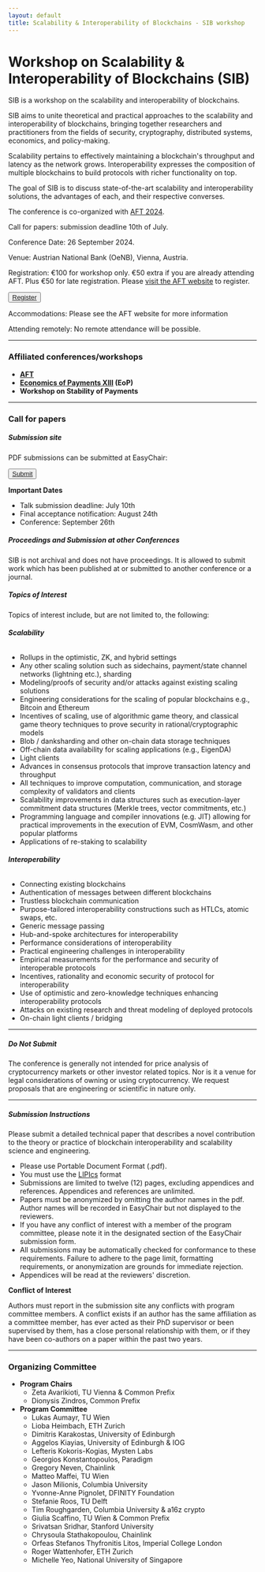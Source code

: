 ```yaml
---
layout: default
title: Scalability & Interoperability of Blockchains - SIB workshop
---
```


<!-----



Conversion time: 0.81 seconds.


Using this Markdown file:

1. Paste this output into your source file.
2. See the notes and action items below regarding this conversion run.
3. Check the rendered output (headings, lists, code blocks, tables) for proper
   formatting and use a linkchecker before you publish this page.

Conversion notes:

* Docs to Markdown version 1.0β36
* Fri May 24 2024 06:54:45 GMT-0700 (PDT)
* Source doc: AFT 2024 workshop: SIB
----->



# Workshop on Scalability & Interoperability of Blockchains (SIB)

SIB is a workshop on the scalability and interoperability of blockchains.

SIB aims to unite theoretical and practical approaches to the scalability and interoperability of blockchains, bringing together researchers and practitioners from the fields of security, cryptography, distributed systems, economics, and policy-making.

Scalability pertains to effectively maintaining a blockchain's throughput and latency as the network grows. Interoperability expresses the composition of multiple blockchains to build protocols with richer functionality on top.

The goal of SIB is to discuss state-of-the-art scalability and interoperability solutions, the advantages of each, and their respective converses.

The conference is co-organized with [AFT 2024](https://aftconf.github.io/aft24/index.html).

Call for papers: submission deadline 10th of July.

Conference Date: 26 September 2024.

Venue: Austrian National Bank (OeNB), Vienna, Austria.

Registration: €100 for workshop only. €50 extra if you are already attending AFT. Plus €50 for late registration. Please [visit the AFT website](https://aftconf.github.io/aft24/index.html) to register.

<button>
    <a href='https://aftconf.github.io/aft24/index.html'>Register</a>
</button>

Accommodations: Please see the AFT website for more information

Attending remotely: No remote attendance will be possible.


---


### **Affiliated conferences/workshops**



* **[AFT](https://aftconf.github.io/aft24/index.html)**
* **[Economics of Payments XIII](https://www.oenb.at/Termine/2024/2024-09-25-27-economics-of-payments-xiii.html) (EoP)**
* **Workshop on Stability of Payments**


---


### **Call for papers**


##### **Submission site**

PDF submissions can be submitted at EasyChair:

<button>
    <a href='https://easychair.org/conferences/submission_new?a=33079892#%7Bfr:syA3SExcvKfq%7D'>Submit</a>
</button>

**Important Dates**



* Talk submission deadline: July 10th
* Final acceptance notification: August 24th
* Conference: September 26th


##### **Proceedings and Submission at other Conferences**

SIB is not archival and does not have proceedings. It is allowed to submit work which has been published at or submitted to another conference or a journal.


##### **Topics of Interest**

Topics of interest include, but are not limited to, the following:


###### **Scalability**



* Rollups in the optimistic, ZK, and hybrid settings
* Any other scaling solution such as sidechains, payment/state channel networks (lightning etc.), sharding
* Modeling/proofs of security and/or attacks against existing scaling solutions
* Engineering considerations for the scaling of popular blockchains e.g., Bitcoin and Ethereum
* Incentives of scaling, use of algorithmic game theory, and classical game theory techniques to prove security in rational/cryptographic models
* Blob / danksharding and other on-chain data storage techniques
* Off-chain data availability for scaling applications (e.g., EigenDA)
* Light clients
* Advances in consensus protocols that improve transaction latency and throughput
* All techniques to improve computation, communication, and storage complexity of validators and clients
* Scalability improvements in data structures such as execution-layer commitment data structures (Merkle trees, vector commitments, etc.)
* Programming language and compiler innovations (e.g. JIT) allowing for practical improvements in the execution of EVM, CosmWasm, and other popular platforms
* Applications of re-staking to scalability


###### **Interoperability**



* Connecting existing blockchains
* Authentication of messages between different blockchains
* Trustless blockchain communication
* Purpose-tailored interoperability constructions such as HTLCs, atomic swaps, etc.
* Generic message passing
* Hub-and-spoke architectures for interoperability
* Performance considerations of interoperability
* Practical engineering challenges in interoperability
* Empirical measurements for the performance and security of interoperable protocols
* Incentives, rationality and economic security of protocol for interoperability
* Use of optimistic and zero-knowledge techniques enhancing interoperability protocols
* Attacks on existing research and threat modeling of deployed protocols
* On-chain light clients / bridging


---


##### **Do Not Submit**

The conference is generally not intended for price analysis of cryptocurrency markets or other investor related topics. Nor is it a venue for legal considerations of owning or using cryptocurrency. We request proposals that are engineering or scientific in nature only.


---


##### **Submission Instructions**

Please submit a detailed technical paper that describes a novel contribution to the theory or practice of blockchain interoperability and scalability science and engineering.



* Please use Portable Document Format (.pdf).
* You must use the [LIPIcs](https://www.dagstuhl.de/en/publishing/series/details/LIPIcs) format
* Submissions are limited to twelve (12) pages, excluding appendices and references. Appendices and references are unlimited.
* Papers must be anonymized by omitting the author names in the pdf. Author names will be recorded in EasyChair but not displayed to the reviewers.
* If you have any conflict of interest with a member of the program committee, please note it in the designated section of the EasyChair submission form.
* All submissions may be automatically checked for conformance to these requirements. Failure to adhere to the page limit, formatting requirements, or anonymization are grounds for immediate rejection.
* Appendices will be read at the reviewers' discretion.

**Conflict of Interest**

Authors must report in the submission site any conflicts with program committee members. A conflict exists if an author has the same affiliation as a committee member, has ever acted as their PhD supervisor or been supervised by them, has a close personal relationship with them, or if they have been co-authors on a paper within the past two years.


---


### **Organizing Committee**

- **Program Chairs**
    - Zeta Avarikioti, TU Vienna & Common Prefix
    - Dionysis Zindros, Common Prefix
- **Program Committee**
    - Lukas Aumayr, TU Wien
    - Lioba Heimbach, ETH Zurich
    - Dimitris Karakostas, University of Edinburgh
    - Aggelos Kiayias, University of Edinburgh & IOG
    - Lefteris Kokoris-Kogias, Mysten Labs
    - Georgios Konstantopoulos, Paradigm
    - Gregory Neven, Chainlink
    - Matteo Maffei, TU Wien
    - Jason Milionis, Columbia University
    - Yvonne-Anne Pignolet, DFINITY Foundation
    - Stefanie Roos, TU Delft
    - Tim Roughgarden, Columbia University & a16z crypto
    - Giulia Scaffino, TU Wien & Common Prefix
    - Srivatsan Sridhar, Stanford University
    - Chrysoula Stathakopoulou, Chainlink
    - Orfeas Stefanos Thyfronitis Litos, Imperial College London
    - Roger Wattenhofer, ETH Zurich
    - Michelle Yeo, National University of Singapore